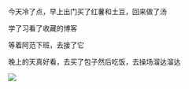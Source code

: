 今天冷了点，早上出门买了红薯和土豆，回来做了汤

学了习看了收藏的博客

等着阿范下班，去接了它

晚上的天真好看，去买了包子然后吃饭，去操场溜达溜达

![](http://upload-images.jianshu.io/upload_images/6904315-c6aeedec84eeb35b.jpg?imageMogr2/auto-orient/strip%7CimageView2/2/w/1080/q/50)
